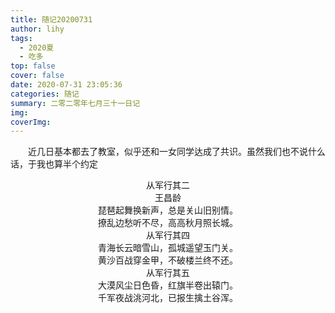 ```yaml
---
title: 随记20200731
author: lihy
tags:
  - 2020夏
  - 吃多
top: false
cover: false
date: 2020-07-31 23:05:36
categories: 随记
summary: 二零二零年七月三十一日记
img:
coverImg:
---
```


&emsp;&emsp;近几日基本都去了教室，似乎还和一女同学达成了共识。虽然我们也不说什么话，于我也算半个约定  
<center>
从军行其二  <br>
王昌龄  <br>
琵琶起舞换新声，总是关山旧别情。  <br>
撩乱边愁听不尽，高高秋月照长城。  <br>
从军行其四  <br>
青海长云暗雪山，孤城遥望玉门关。  <br>
黄沙百战穿金甲，不破楼兰终不还。  <br>
从军行其五<br>
大漠风尘日色昏，红旗半卷出辕门。  <br>
千军夜战洮河北，已报生擒土谷浑。<br>
</center>
